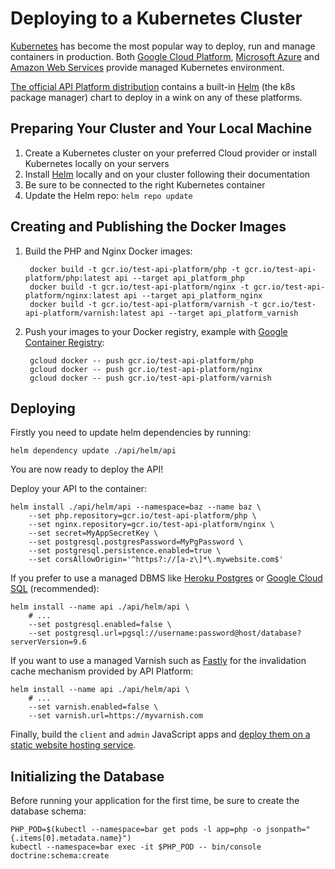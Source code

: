 # Deploying to a Kubernetes Cluster

[Kubernetes](https://kubernetes.io/) has become the most popular way to deploy, run and manage containers in production.
Both [Google Cloud Platform](https://cloud.google.com/kubernetes-engine/), [Microsoft Azure](https://azure.microsoft.com/en-us/services/container-service/kubernetes/)
and [Amazon Web Services](https://aws.amazon.com/eks/) provide managed Kubernetes environment.

[The official API Platform distribution](../distribution/index.md) contains a built-in [Helm](https://helm.sh/) (the k8s
package manager) chart to deploy in a wink on any of these platforms.

## Preparing Your Cluster and Your Local Machine

1. Create a Kubernetes cluster on your preferred Cloud provider or install Kubernetes locally on your servers
2. Install [Helm](https://helm.sh/) locally and on your cluster following their documentation
3. Be sure to be connected to the right Kubernetes container
4. Update the Helm repo: `helm repo update`

## Creating and Publishing the Docker Images

1. Build the PHP and Nginx Docker images:

        docker build -t gcr.io/test-api-platform/php -t gcr.io/test-api-platform/php:latest api --target api_platform_php
        docker build -t gcr.io/test-api-platform/nginx -t gcr.io/test-api-platform/nginx:latest api --target api_platform_nginx
        docker build -t gcr.io/test-api-platform/varnish -t gcr.io/test-api-platform/varnish:latest api --target api_platform_varnish

2. Push your images to your Docker registry, example with [Google Container Registry](https://cloud.google.com/container-registry/):

        gcloud docker -- push gcr.io/test-api-platform/php
        gcloud docker -- push gcr.io/test-api-platform/nginx
        gcloud docker -- push gcr.io/test-api-platform/varnish

## Deploying

Firstly you need to update helm dependencies by running:

    helm dependency update ./api/helm/api

You are now ready to deploy the API!

Deploy your API to the container:

    helm install ./api/helm/api --namespace=baz --name baz \
        --set php.repository=gcr.io/test-api-platform/php \
        --set nginx.repository=gcr.io/test-api-platform/nginx \
        --set secret=MyAppSecretKey \
        --set postgresql.postgresPassword=MyPgPassword \
        --set postgresql.persistence.enabled=true \
        --set corsAllowOrigin='^https?://[a-z\]*\.mywebsite.com$'

If you prefer to use a managed DBMS like [Heroku Postgres](https://www.heroku.com/postgres) or
[Google Cloud SQL](https://cloud.google.com/sql/docs/postgres/) (recommended):

    helm install --name api ./api/helm/api \
        # ...
        --set postgresql.enabled=false \
        --set postgresql.url=pgsql://username:password@host/database?serverVersion=9.6

If you want to use a managed Varnish such as [Fastly](https://www.fastly.com) for the invalidation cache mechanism
provided by API Platform:

    helm install --name api ./api/helm/api \
        # ...
        --set varnish.enabled=false \
        --set varnish.url=https://myvarnish.com

Finally, build the `client` and `admin` JavaScript apps and [deploy them on a static
website hosting service](https://github.com/facebookincubator/create-react-app/blob/master/packages/react-scripts/template/README.md#deployment).

## Initializing the Database

Before running your application for the first time, be sure to create the database schema:

    PHP_POD=$(kubectl --namespace=bar get pods -l app=php -o jsonpath="{.items[0].metadata.name}")
    kubectl --namespace=bar exec -it $PHP_POD -- bin/console doctrine:schema:create
